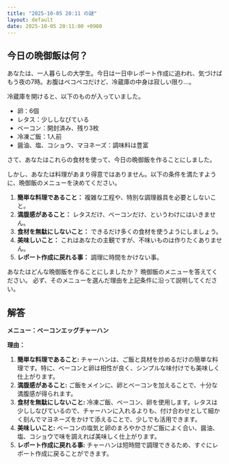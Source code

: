 ```yaml
---
title: "2025-10-05 20:11 の謎"
layout: default
date: 2025-10-05 20:11:00 +0900
---
```

## 今日の晩御飯は何？

あなたは、一人暮らしの大学生。今日は一日中レポート作成に追われ、気づけばもう夜の7時。お腹はペコペコだけど、冷蔵庫の中身は寂しい限り…。

冷蔵庫を開けると、以下のものが入っていました。

*   卵：6個
*   レタス：少ししなびている
*   ベーコン：開封済み、残り3枚
*   冷凍ご飯：1人前
*   醤油、塩、コショウ、マヨネーズ：調味料は豊富

さて、あなたはこれらの食材を使って、今日の晩御飯を作ることにしました。

しかし、あなたは料理があまり得意ではありません。以下の条件を満たすように、晩御飯のメニューを決めてください。

1.  **簡単な料理であること：** 複雑な工程や、特別な調理器具を必要としないこと。
2.  **満腹感があること：** レタスだけ、ベーコンだけ、というわけにはいきません。
3.  **食材を無駄にしないこと：** できるだけ多くの食材を使うようにしましょう。
4.  **美味しいこと：** これはあなたの主観ですが、不味いものは作りたくありません。
5.  **レポート作成に戻れる事：** 調理に時間をかけない事。

あなたはどんな晩御飯を作ることにしましたか？
晩御飯のメニューを答えてください。
必ず、そのメニューを選んだ理由を上記条件に沿って説明してください。

## 解答

**メニュー：ベーコンエッグチャーハン**

**理由：**

1.  **簡単な料理であること:** チャーハンは、ご飯と具材を炒めるだけの簡単な料理です。特に、ベーコンと卵は相性が良く、シンプルな味付けでも美味しく仕上がります。
2.  **満腹感があること:** ご飯をメインに、卵とベーコンを加えることで、十分な満腹感が得られます。
3.  **食材を無駄にしないこと:** 冷凍ご飯、ベーコン、卵を使用します。レタスは少ししなびているので、チャーハンに入れるよりも、付け合わせとして細かく刻んでマヨネーズをかけて添えることで、少しでも活用できます。
4.  **美味しいこと:** ベーコンの塩気と卵のまろやかさがご飯によく合い、醤油、塩、コショウで味を調えれば美味しく仕上がります。
5.  **レポート作成に戻れる事:** チャーハンは短時間で調理できるため、すぐにレポート作成に戻ることができます。
